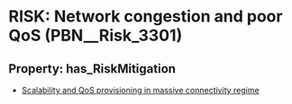 # RISK: __Network congestion and poor QoS__ (PBN__Risk_3301)

## Property: has_RiskMitigation

* [Scalability and QoS provisioning in massive connectivity regime](PBN__Mitigation_1951)

